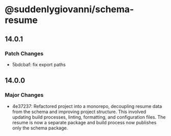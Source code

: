 # @suddenlygiovanni/schema-resume

## 14.0.1

### Patch Changes

- 5bdcbaf: fix export paths

## 14.0.0

### Major Changes

- 4e37237: Refactored project into a monorepo, decoupling resume data from the schema and improving project
  structure. This involved updating build processes, linting, formatting, and configuration files. The
  resume is now a separate package and build process now publishes only the schema package.
